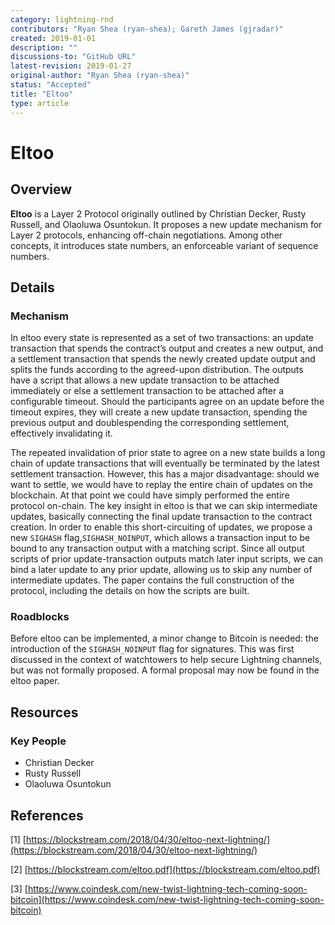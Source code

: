 ```yaml
---
category: lightning-rnd
contributors: "Ryan Shea (ryan-shea); Gareth James (gjradar)"
created: 2019-01-01
description: ""
discussions-to: "GitHub URL"
latest-revision: 2019-01-27
original-author: "Ryan Shea (ryan-shea)"
status: "Accepted"
title: "Eltoo"
type: article
---
```


# Eltoo

## Overview

**Eltoo** is a Layer 2 Protocol originally outlined by Christian Decker, Rusty Russell, and Olaoluwa Osuntokun. It proposes a new update mechanism for Layer 2 protocols, enhancing off-chain negotiations. Among other concepts, it introduces state numbers, an enforceable variant of sequence numbers.

## Details

### Mechanism

In eltoo every state is represented as a set of two transactions: an update transaction that spends the contract’s output and creates a new output, and a settlement transaction that spends the newly created update output and splits the funds according to the agreed-upon distribution. The outputs have a script that allows a new update transaction to be attached immediately or else a settlement transaction to be attached after a configurable timeout. Should the participants agree on an update before the timeout expires, they will create a new update transaction, spending the previous output and doublespending the corresponding settlement, effectively invalidating it.

The repeated invalidation of prior state to agree on a new state builds a long chain of update transactions that will eventually be terminated by the latest settlement transaction. However, this has a major disadvantage: should we want to settle, we would have to replay the entire chain of updates on the blockchain. At that point we could have simply performed the entire protocol on-chain. The key insight in eltoo is that we can skip intermediate updates, basically connecting the final update transaction to the contract creation. In order to enable this short-circuiting of updates, we propose a new `SIGHASH` flag,`SIGHASH_NOINPUT`, which allows a transaction input to be bound to any transaction output with a matching script. Since all output scripts of prior update-transaction outputs match later input scripts, we can bind a later update to any prior update, allowing us to skip any number of intermediate updates. The paper contains the full construction of the protocol, including the details on how the scripts are built.

### Roadblocks

Before eltoo can be implemented, a minor change to Bitcoin is needed: the introduction of the `SIGHASH_NOINPUT` flag for signatures. This was first discussed in the context of watchtowers to help secure Lightning channels, but was not formally proposed. A formal proposal may now be found in the eltoo paper.

## Resources

### Key People

* Christian Decker
* Rusty Russell
* Olaoluwa Osuntokun

## References

\[1\] [https://blockstream.com/2018/04/30/eltoo-next-lightning/](https://blockstream.com/2018/04/30/eltoo-next-lightning/)

\[2\] [https://blockstream.com/eltoo.pdf](https://blockstream.com/eltoo.pdf)

\[3\] [https://www.coindesk.com/new-twist-lightning-tech-coming-soon-bitcoin](https://www.coindesk.com/new-twist-lightning-tech-coming-soon-bitcoin)
